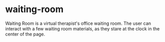 # waiting-room

Waiting Room is a virtual therapist's office waiting room. The user can interact with a few waiting room materials, as they stare at the clock in the center of the page. 
